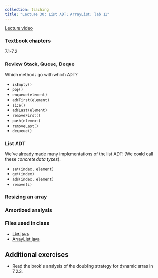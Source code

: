 ```yaml
---
collection: teaching
title: "Lecture 30: List ADT; ArrayList; lab 11"
---
```


[Lecture video]()

### Textbook chapters
7.1-7.2

### Review Stack, Queue, Deque
Which methods go with which ADT?
* `isEmpty()`
* `pop()`
* `enqueue(element)`
* `addFirst(element)`
* `size()`
* `addLast(element)`
* `removeFirst()`
* `push(element)`
* `removeLast()`
* `dequeue()`

### List ADT
We've already made many implementations of the list ADT! (We could call these
*concrete data types*).

* `set(index, element)`
* `get(index)`
* `add(index, element)`
* `remove(i)`

### Resizing an array

### Amortized analysis


### Files used in class
* [List.java](https://lgw2.github.io/teaching/csci132-fall-2022/lectures/ArrayQueue.java)
* [ArrayList.java](https://lgw2.github.io/teaching/csci132-fall-2022/lectures/StackAlgs.java)

## Additional exercises
* Read the book's analysis of the doubling strategy for dynamic arras in 7.2.3.
